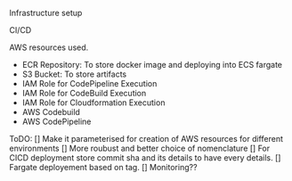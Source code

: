 
Infrastructure setup

CI/CD

AWS resources used.
- ECR Repository: To store docker image and deploying into ECS fargate
- S3 Bucket: To store artifacts
- IAM Role for CodePipeline Execution
- IAM Role for CodeBuild Execution
- IAM Role for Cloudformation Execution
- AWS Codebuild
- AWS CodePipeline

ToDO:
[] Make it parameterised for creation of AWS resources for different environments
[] More roubust and better choice of nomenclature
[] For CICD deployment store commit sha and its details to have every details.
[] Fargate deployement based on tag.
[] Monitoring??
  

